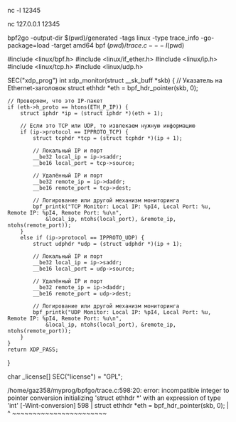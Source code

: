 nc -l 12345

nc 127.0.0.1 12345



bpf2go -output-dir $(pwd)/generated -tags linux -type trace_info -go-package=load -target amd64 bpf $(pwd)/trace.c -- -I$(pwd)

#include <linux/bpf.h>
#include <linux/if_ether.h>
#include <linux/ip.h>
#include <linux/tcp.h>
#include <linux/udp.h>

SEC("xdp_prog")
int xdp_monitor(struct __sk_buff *skb) {
    // Указатель на Ethernet-заголовок
    struct ethhdr *eth = bpf_hdr_pointer(skb, 0);
    
    // Проверяем, что это IP-пакет
    if (eth->h_proto == htons(ETH_P_IP)) {
        struct iphdr *ip = (struct iphdr *)(eth + 1);

        // Если это TCP или UDP, то извлекаем нужную информацию
        if (ip->protocol == IPPROTO_TCP) {
            struct tcphdr *tcp = (struct tcphdr *)(ip + 1);

            // Локальный IP и порт
            __be32 local_ip = ip->saddr;
            __be16 local_port = tcp->source;

            // Удалённый IP и порт
            __be32 remote_ip = ip->daddr;
            __be16 remote_port = tcp->dest;

            // Логирование или другой механизм мониторинга
            bpf_printk("TCP Monitor: Local IP: %pI4, Local Port: %u, Remote IP: %pI4, Remote Port: %u\n",
                &local_ip, ntohs(local_port), &remote_ip, ntohs(remote_port));
        } 
        else if (ip->protocol == IPPROTO_UDP) {
            struct udphdr *udp = (struct udphdr *)(ip + 1);

            // Локальный IP и порт
            __be32 local_ip = ip->saddr;
            __be16 local_port = udp->source;

            // Удалённый IP и порт
            __be32 remote_ip = ip->daddr;
            __be16 remote_port = udp->dest;

            // Логирование или другой механизм мониторинга
            bpf_printk("UDP Monitor: Local IP: %pI4, Local Port: %u, Remote IP: %pI4, Remote Port: %u\n",
                &local_ip, ntohs(local_port), &remote_ip, ntohs(remote_port));
        }
    }
    return XDP_PASS;
}

char _license[] SEC("license") = "GPL";

/home/gaz358/myprog/bpfgo/trace.c:598:20: error: incompatible integer to pointer conversion initializing 'struct ethhdr *' with an expression of type 'int' [-Wint-conversion]
  598 |     struct ethhdr *eth = bpf_hdr_pointer(skb, 0);
      |                    ^     ~~~~~~~~~~~~~~~~~~~~~~~

